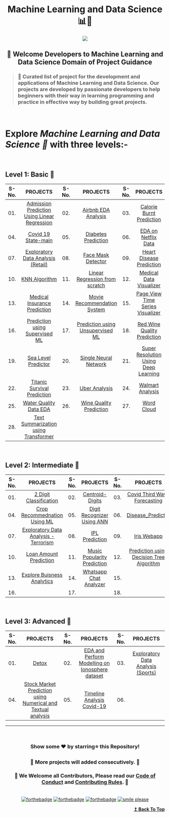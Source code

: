 <h1 align="center">Machine Learning and Data Science 📊🦾</h1>

<div id="top" align="center"><img src="https://user-images.githubusercontent.com/65494453/220168439-1a3738fb-ede1-40ad-8291-18e233c6b44e.png">
</div>

<h2 align="center">🚦 Welcome Developers to Machine Learning and Data Science Domain of Project Guidance</p></h2>

>  <h3>🏰 Curated list of project for the development and applications of Machine Learning and Data Science. Our projects are developed by passionate developers to help beginners with their way in learning programming and practice in effective way by building great projects.</h3> 

<br>

<h1> Explore <i>Machine Learning and Data Science 🎯</i> with three levels:-</h1>
<p>&nbsp;</p>

## Level 1: Basic 🚀

| S-No. | PROJECTS | S-No. | PROJECTS | S-No. | PROJECTS |
|:--:|:--:|:--:|:--:|:--:|:--:| 
| 01. | [ Admission Prediction Using Linear Regression ](https://github.com/Kushal997-das/Project-Guidance/tree/main/Machine%20Learning%20and%20Data%20Science/Basic/Admission%20Prediction%20Using%20Linear%20Regression) | 02. | [ Airbnb EDA Analysis ](https://github.com/Kushal997-das/Project-Guidance/tree/main/Machine%20Learning%20and%20Data%20Science/Basic/Airbnb%20EDA%20Analysis) | 03. | [ Calorie Burnt Prediction ](https://github.com/Kushal997-das/Project-Guidance/tree/main/Machine%20Learning%20and%20Data%20Science/Basic/Calorie%20Burnt%20Prediction) |
| 04. | [ Covid 19 State-main ](https://github.com/Kushal997-das/Project-Guidance/tree/main/Machine%20Learning%20and%20Data%20Science/Basic/Covid19state-main) | 05. | [ Diabetes Prediction ](https://github.com/Kushal997-das/Project-Guidance/tree/main/Machine%20Learning%20and%20Data%20Science/Basic/Diabetes%20Prediction) | 06. | [ EDA on Netflix Data ](https://github.com/Kushal997-das/Project-Guidance/tree/main/Machine%20Learning%20and%20Data%20Science/Basic/EDA%20on%20Netflix%20Data) |
| 07. | [ Exploratory Data Analysis (Retail) ](https://github.com/Kushal997-das/Project-Guidance/tree/main/Machine%20Learning%20and%20Data%20Science/Basic/Exploratory%20Data%20Analysis(Retail) ) | 08. | [ Face Mask Detector ](https://github.com/Kushal997-das/Project-Guidance/tree/main/Machine%20Learning%20and%20Data%20Science/Basic/Face%20Mask%20Detector) | 09. | [ Heart Disease Prediction ](https://github.com/Kushal997-das/Project-Guidance/tree/main/Machine%20Learning%20and%20Data%20Science/Basic/Heart%20Disease%20Prediction) |
| 10. | [ KNN Algorithm ](https://github.com/Kushal997-das/Project-Guidance/tree/main/Machine%20Learning%20and%20Data%20Science/Basic/KNN%20Algorithm) | 11. | [ Linear Regression from scratch ](https://github.com/Kushal997-das/Project-Guidance/tree/main/Machine%20Learning%20and%20Data%20Science/Basic/Linear%20Regression%20from%20scratch) | 12. | [ Medical Data Visualizer ](https://github.com/Kushal997-das/Project-Guidance/tree/main/Machine%20Learning%20and%20Data%20Science/Basic/Medical%20Data%20Visualizer) |
| 13. | [ Medical Insurance Prediction ](https://github.com/Kushal997-das/Project-Guidance/tree/main/Machine%20Learning%20and%20Data%20Science/Basic/Medical%20Insurance%20Prediction) | 14. | [ Movie Recommendation System ](https://github.com/Kushal997-das/Project-Guidance/tree/main/Machine%20Learning%20and%20Data%20Science/Basic/Movie%20Recommendation%20System) | 15. | [ Page View Time Series Visualizer ](https://github.com/Kushal997-das/Project-Guidance/tree/main/Machine%20Learning%20and%20Data%20Science/Basic/Page%20View%20Time%20Series%20Visualizer) | 
| 16. | [ Prediction using Supervised ML ](https://github.com/Kushal997-das/Project-Guidance/tree/main/Machine%20Learning%20and%20Data%20Science/Basic/Prediction%20using%20Supervised%20ML) | 17. | [ Prediction using Unsupervised ML ](https://github.com/Kushal997-das/Project-Guidance/tree/main/Machine%20Learning%20and%20Data%20Science/Basic/Prediction%20using%20Unsupervised%20ML) | 18. | [ Red Wine Quality Prediction ](https://github.com/Kushal997-das/Project-Guidance/tree/main/Machine%20Learning%20and%20Data%20Science/Basic/Red%20Wine%20Quality%20Prediction) | 
| 19. | [ Sea Level Predictor ](https://github.com/Kushal997-das/Project-Guidance/tree/main/Machine%20Learning%20and%20Data%20Science/Basic/Sea%20Level%20Predictor) | 20. | [ Single Neural Network ](https://github.com/Kushal997-das/Project-Guidance/tree/main/Machine%20Learning%20and%20Data%20Science/Basic/Single%20Neural%20Network) | 21. | [ Super Resolution Using Deep Learning ](https://github.com/Kushal997-das/Project-Guidance/tree/main/Machine%20Learning%20and%20Data%20Science/Basic/Super_Resolution_Using_Deep_Learning) |
| 22. | [ Titanic Survival Prediction ](https://github.com/Kushal997-das/Project-Guidance/tree/main/Machine%20Learning%20and%20Data%20Science/Basic/Titanic_Survival_Prediction) | 23. | [ Uber Analysis ](https://github.com/Kushal997-das/Project-Guidance/tree/main/Machine%20Learning%20and%20Data%20Science/Basic/Uber%20Analysis) | 24. | [ Walmart Analysis ](https://github.com/Kushal997-das/Project-Guidance/tree/main/Machine%20Learning%20and%20Data%20Science/Basic/Walmart%20Analysis)
| 25. | [ Water Quality Data EDA ](https://github.com/Kushal997-das/Project-Guidance/tree/main/Machine%20Learning%20and%20Data%20Science/Basic/Water%20Quality%20Data%20EDA) | 26. | [ Wine Quality Prediction ](https://github.com/Kushal997-das/Project-Guidance/tree/main/Machine%20Learning%20and%20Data%20Science/Basic/Wine%20Quality%20Prediction) | 27. | [ Word Cloud ](https://github.com/Kushal997-das/Project-Guidance/tree/main/Machine%20Learning%20and%20Data%20Science/Basic/Word-Cloud)  
| 28. | [Text Summarization using Transformer](https://github.com/NimraAslamkhan/Project-Guidance/tree/main/Machine%20Learning%20and%20Data%20Science/Basic/Text%20Summarization%20Using%20Transformers) |  
<p>&nbsp;</p>

## Level 2: Intermediate 🚀

| S-No. | PROJECTS | S-No. | PROJECTS | S-No. | PROJECTS |
|:--:|:--:|:--:|:--:|:--:|:--:| 
| 01. | [ 2 Digit Classification ](https://github.com/Kushal997-das/Project-Guidance/tree/main/Machine%20Learning%20and%20Data%20Science/Intermediate/2_Digit_Classification) | 02. | [ Centroid-Digits ](https://github.com/Kushal997-das/Project-Guidance/tree/main/Machine%20Learning%20and%20Data%20Science/Intermediate/Centroid-Digits) | 03. | [ Covid Third Wave Forecasting ](https://github.com/Kushal997-das/Project-Guidance/tree/main/Machine%20Learning%20and%20Data%20Science/Intermediate/Covid_Third_Wave_Forecasting) |
| 04. | [ Crop Recommednation Using ML ](https://github.com/Kushal997-das/Project-Guidance/tree/main/Machine%20Learning%20and%20Data%20Science/Intermediate/Crop%20Recommedation%20using%20ML) | 05. | [ Digit Recognizer Using ANN ](https://github.com/Kushal997-das/Project-Guidance/tree/main/Machine%20Learning%20and%20Data%20Science/Intermediate/Digit%20Recognizer%20Using%20ANN) | 06. | [ Disease_Predictor ](https://github.com/Kushal997-das/Project-Guidance/tree/main/Machine%20Learning%20and%20Data%20Science/Intermediate/Disease_Predictor) |
| 07. | [Exploratory Data Analysis - Terrorism ](https://github.com/Kushal997-das/Project-Guidance/tree/main/Machine%20Learning%20and%20Data%20Science/Intermediate/Exploratory%20Data%20Analysis%20-%20Terrorism) | 08. | [ IPL Prediction ](https://github.com/Kushal997-das/Project-Guidance/tree/main/Machine%20Learning%20and%20Data%20Science/Intermediate/IPL%20Prediction) | 09. | [ Iris Webapp ](https://github.com/Kushal997-das/Project-Guidance/tree/main/Machine%20Learning%20and%20Data%20Science/Intermediate/Iriswebapp-main) |
| 10. | [ Loan Amount Prediction ](https://github.com/Kushal997-das/Project-Guidance/tree/main/Machine%20Learning%20and%20Data%20Science/Intermediate/Loan%20Amount%20Prediction) | 11. | [ Music Popularity Prediction ](https://github.com/neyhere07/Project-Guidance/tree/main/Machine%20Learning%20and%20Data%20Science/Intermediate/Music%20Popularity%20Prediction) |12. |  [ Prediction using Decision Tree Algorithm ](https://github.com/Kushal997-das/Project-Guidance/tree/main/Machine%20Learning%20and%20Data%20Science/Intermediate/Prediction%20using%20Decision%20Tree%20Algorithm) | 
| 13. | [ Explore Buisness Analytics ](https://github.com/Kushal997-das/Project-Guidance/tree/main/Machine%20Learning%20and%20Data%20Science/Intermediate/To%20explore%20Business%20Analytics) | 14. | [ Whatsapp Chat Analyzer ](https://github.com/Kushal997-das/Project-Guidance/tree/main/Machine%20Learning%20and%20Data%20Science/Intermediate/Whatsapp%20Chat%20Analyzer) | 15. |  | [ Customer Churn Prediction ]https://github.com/Kushal997-das/Project-Guidance/tree/main/Machine%20Learning%20and%20Data%20Science/Intermediate/Customer%20Churn%20Prediction)
| 16. | | 17. | | 18. | |
<p>&nbsp;</p>

## Level 3: Advanced 🚀

| S-No. | PROJECTS | S-No. | PROJECTS | S-No. | PROJECTS |
|:--:|:--:|:--:|:--:|:--:|:--:| 
| 01. | [ Detox ](https://github.com/Kushal997-das/Project-Guidance/tree/main/Machine%20Learning%20and%20Data%20Science/Advanced/Detox) | 02. | [ EDA and Perform Modelling on Ionosphere dataset ](https://github.com/Kushal997-das/Project-Guidance/tree/main/Machine%20Learning%20and%20Data%20Science/Advanced/EDA-and-Perform-Modelling-on-Ionosphere-Dataset-main) | 03. | [ Exploratory Data Analysis (Sports) ](https://github.com/Kushal997-das/Project-Guidance/tree/main/Machine%20Learning%20and%20Data%20Science/Advanced/EXPLORATORY%20DATA%20ANALYSIS%20(SPORTS)) |
| 04. | [ Stock Market Prediction using Numerical and Textual analysis ](https://github.com/Kushal997-das/Project-Guidance/tree/main/Machine%20Learning%20and%20Data%20Science/Advanced/Stock%20Market%20Prediction%20using%20Numerical%20and%20Textual%20Analysis) | 05. | [Timeline Analysis Covid-19 ](https://github.com/Kushal997-das/Project-Guidance/tree/main/Machine%20Learning%20and%20Data%20Science/Advanced/Timeline%20Analysis%20Covid-19) | 06. | |

---

<br/>
<h3> <p align="center">Show some ❤️ by starring⭐ this Repository!</p> </h3>

<h3> <p align="center"> 💌 More projects will added consecutively. 💌</p> </h3>

### <p align="center"> 🎉 We Welcome all Contributors, Please read our [Code of Conduct](https://github.com/Kushal997-das/Project-Guidance/blob/main/CODE_OF_CONDUCT.md) and [Contributing Rules](https://github.com/Kushal997-das/Project-Guidance/blob/main/CONTRIBUTING.md). 🎉<br> <br>

<div align="center">
  
[![forthebadge](https://forthebadge.com/images/badges/built-by-developers.svg)](https://forthebadge.com)
[![forthebadge](https://forthebadge.com/images/badges/built-with-love.svg)](https://forthebadge.com)
[![forthebadge](https://forthebadge.com/images/badges/built-with-swag.svg)](https://forthebadge.com)
[![smile please](https://forthebadge.com/images/badges/makes-people-smile.svg)](https://github.com/Kushal997-das/)
  
</div>

<div align="right">
  <b><a href="#top">↥ Back To Top</a></b>
</div>




